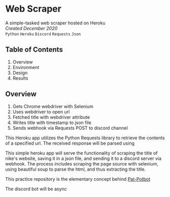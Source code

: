 # Web Scraper
A simple-tasked web scraper hosted on Heroku <br>
*Created December 2020* <br>
`Python` `Heroku` `Discord` `Requests` `Json`

## Table of Contents
1. Overview
2. Environment
3. Design
4. Results

## Overview
1. Gets Chrome webdriver with Selenium
2. Uses webdriver to open url
3. Fetched title with webdriver attribute
4. Writes title with timestamp to json file
5. Sends webhook via Requests POST to discord channel

This Heroku app utilizes the Python Requests library to retrieve the contents of a specified url. The received response will be parsed using 

This simple heroku app will serve the functionality of scraping the title of nike's website, saving it in a json file, and sending it to a discord server via webhook. The process includes scraping the page source with selenium, using beautiful soup to parse the html, and thus extracting the title.

This practice repository is the elementary concept behind [Pat-Potbot](https://github.com/dominicassia/pat-potbot)

The discord bot will be async
